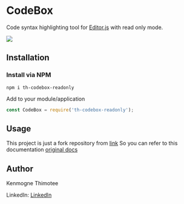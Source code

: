 # CodeBox

Code syntax highlighting tool for [Editor.js](https://editorjs.io/) with read only mode.

![](https://firebasestorage.googleapis.com/v0/b/bomdisoft-28c17.appspot.com/o/images%2FCodeBox.png?alt=media&token=565a0782-f684-4f7d-8430-dfd4a5bdaa11)

## Installation

### Install via NPM

```shell
npm i th-codebox-readonly
```

Add to your module/application

```javascript
const CodeBox = require('th-codebox-readonly');
```


## Usage

This project is just a fork repository from [link](https://github.com/dev-juju/codebox)
So you can refer to this documentation [original docs](https://github.com/dev-juju/codebox/blob/46b0d4e6bf98b1c44a74f1b76b4c7e344dae3093/readme.md)


## Author

Kenmogne Thimotee

LinkedIn: [LinkedIn](https://www.linkedin.com/in/kenmogne/)


